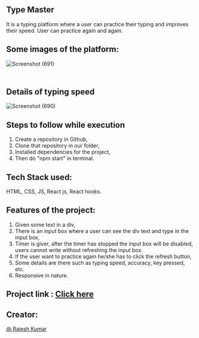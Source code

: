 ## Type Master
It is a typing platform where a user can practice their typing and improves their speed. User can practice again and again.
## Some images of the platform: 
 
![Screenshot (691)](https://github.com/rajeshdeo/chabbi/assets/112768622/6c33fa2b-1d95-4615-88cb-100e5bf3185c)
<br>
## <br>Details of typing speed
![Screenshot (690)](https://github.com/rajeshdeo/chabbi/assets/112768622/3b80f66d-e6f9-45c9-bef7-766b04f15329)
## Steps to follow while execution
1) Create a repository in Github,
2) Clone that repository in our folder,
3) Installed dependencies for the project,
4) Then do "npm start" in terminal.

## Tech Stack used:
HTML, CSS, JS, React js, React hooks.

## Features of the project:

1) Given some text in a div,
2) There is an input box where a user can see the div text and type in the input box,
3) Timer is giver, after the timer has stopped the input box will be disabled, users cannot write without refreshing the input box.
4) If the user want to practice again he/she has to click the refresh button,
5) Some details are there such as typing speed, accuracy, key pressed, etc.
6) Responsive in nature.


## Project link : <a href="" target="_blank" alt="link of the project">Click here</a>

## Creator:
<a href="https://github.com/rajeshdeo" target="_blank" alt="link of the project"> @ Rajesh Kumar</a>
